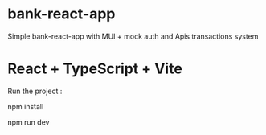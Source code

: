 
# bank-react-app
Simple bank-react-app with MUI + mock auth and Apis transactions system

# React + TypeScript + Vite


Run the project :

npm install 

npm run dev
